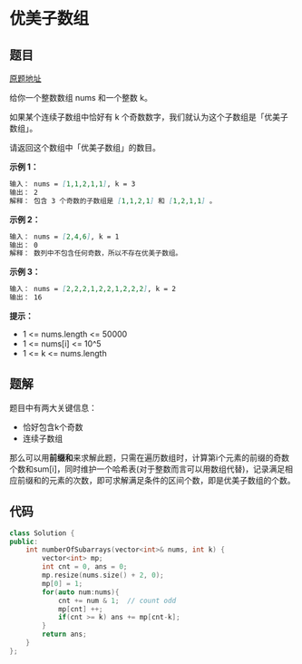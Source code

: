 # 优美子数组

## 题目

[原题地址](https://leetcode-cn.com/problems/count-number-of-nice-subarrays/)

给你一个整数数组 nums 和一个整数 k。

如果某个连续子数组中恰好有 k 个奇数数字，我们就认为这个子数组是「优美子数组」。

请返回这个数组中「优美子数组」的数目。

**示例 1：**

```markdown
输入： nums = [1,1,2,1,1], k = 3
输出： 2
解释： 包含 3 个奇数的子数组是 [1,1,2,1] 和 [1,2,1,1] 。
```

**示例 2：**

```markdown
输入： nums = [2,4,6], k = 1
输出： 0
解释： 数列中不包含任何奇数，所以不存在优美子数组。
```

**示例 3：**

```markdown
输入： nums = [2,2,2,1,2,2,1,2,2,2], k = 2
输出： 16
```

**提示：**

- 1 <= nums.length <= 50000
- 1 <= nums[i] <= 10^5
- 1 <= k <= nums.length

## 题解

题目中有两大关键信息：

- 恰好包含k个奇数
- 连续子数组

那么可以用**前缀和**来求解此题，只需在遍历数组时，计算第i个元素的前缀的奇数个数和sum[i]，同时维护一个哈希表(对于整数而言可以用数组代替)，记录满足相应前缀和的元素的次数，即可求解满足条件的区间个数，即是优美子数组的个数。

## 代码

```c++
class Solution {
public:
    int numberOfSubarrays(vector<int>& nums, int k) {
        vector<int> mp;   
        int cnt = 0, ans = 0;
        mp.resize(nums.size() + 2, 0);
        mp[0] = 1;
        for(auto num:nums){
            cnt += num & 1;  // count odd
            mp[cnt] ++; 
            if(cnt >= k) ans += mp[cnt-k];
        }
        return ans;
    }
};
```
